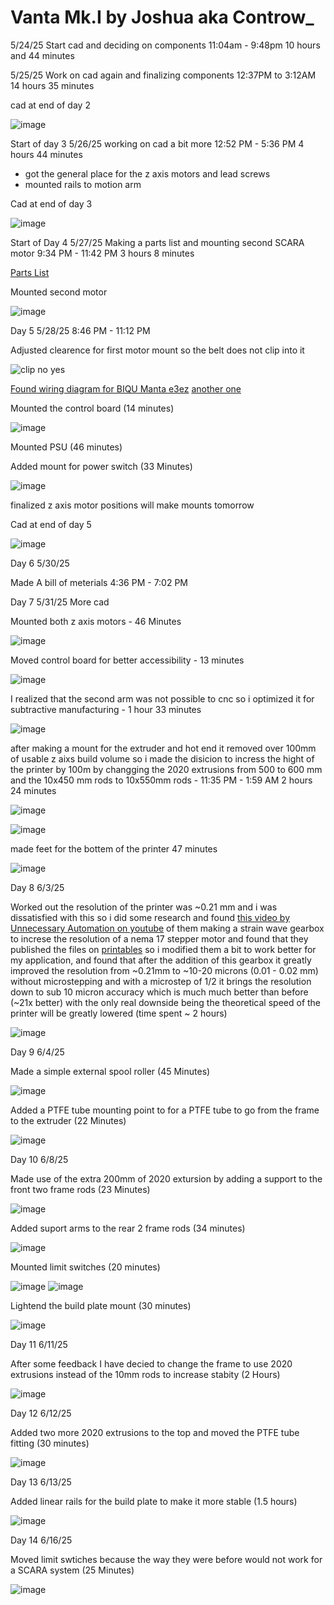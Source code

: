 # Vanta Mk.I by Joshua aka Controw_

5/24/25 Start cad and deciding on components 
 11:04am - 9:48pm 10 hours and 44 minutes 

5/25/25 Work on cad again and finalizing components
 12:37PM to 3:12AM 14 hours 35 minutes 

cad at end of day 2

![image](https://github.com/user-attachments/assets/8e7646f1-fcd5-4da5-959e-c68dcf80a550) 

Start of day 3 5/26/25 working on cad a bit more
 12:52 PM - 5:36 PM 4 hours 44 minutes
- got the general place for the z axis motors and lead screws
- mounted rails to motion arm

Cad at end of day 3 

![image](https://github.com/user-attachments/assets/0ba0139a-3437-4226-acea-aa4e997f04ed)

Start of Day 4 5/27/25 Making a parts list and mounting second SCARA motor
9:34 PM - 11:42 PM 3 hours 8 minutes

[Parts List](https://github.com/K73T-T/Vanta-MK.I/blob/main/Parts%20list.md)

Mounted second motor 

![image](https://github.com/user-attachments/assets/b7da0158-a4f8-48d1-ae84-e2e315986f14)

Day 5 5/28/25 
8:46 PM - 11:12 PM

Adjusted clearence for first motor mount so the belt does not clip into it

![clip no yes](https://github.com/user-attachments/assets/99e0faef-5eaa-4cc0-afc2-3fd0d8358593)

[Found wiring diagram for BIQU Manta e3ez](https://os.ratrig.com/docs/boards/btt/manta-e3ez/) [another one](https://cdn.shopify.com/s/files/1/1619/4791/files/E3EZ_1200x.png?v=1700039972)

Mounted the control board (14 minutes)

![image](https://github.com/user-attachments/assets/b5fe10d3-dd9d-49cd-bb22-27a299731e3c)

Mounted PSU (46 minutes)

Added mount for power switch (33 Minutes)

![image](https://github.com/user-attachments/assets/6b3ca01a-b613-467e-8cec-470e8312a775)

finalized z axis motor positions will make mounts tomorrow
 
Cad at end of day 5

![image](https://github.com/user-attachments/assets/22d49697-b906-4fc7-be20-7f0098709b79)

Day 6 5/30/25 

Made A bill of meterials
4:36 PM - 7:02 PM 

Day 7 5/31/25 More cad

Mounted both z axis motors - 46 Minutes

![image](https://github.com/user-attachments/assets/1a4c9fea-3753-4662-85b0-32e1edee57e4)

Moved control board for better accessibility - 13 minutes

![image](https://github.com/user-attachments/assets/b44285db-c9a5-4855-9c27-bc5dfb4da10d)

I realized that the second arm was not possible to cnc so i optimized it for subtractive manufacturing - 1 hour 33 minutes

![image](https://github.com/user-attachments/assets/1f250a2d-2dec-444e-ae18-60ff970de816)

after making a mount for the extruder and hot end it removed over 100mm of usable z aixs build volume so i made the disicion to incress the hight of the printer by 100m by changging the 2020 extrusions from 500 to 600 mm and the 10x450 mm rods to 10x550mm rods - 11:35 PM - 1:59 AM 2 hours 24 minutes

![image](https://github.com/user-attachments/assets/5264fdcd-dabd-4d8d-9218-680cdc80b4c6)

![image](https://github.com/user-attachments/assets/35c56497-5322-4b0a-b7f7-5de7746e4cb5)

made feet for the bottem of the printer 47 minutes

![image](https://github.com/user-attachments/assets/f8e41873-4fe0-4045-b288-2e3f48937b83)

Day 8 6/3/25 

Worked out the resolution of the printer was ~0.21 mm and i was dissatisfied with this so i did some research and found [this video by Unnecessary Automation on youtube](https://www.youtube.com/watch?v=52_t2FcqHOs) of them making a strain wave gearbox to increse the resolution of a nema 17 stepper motor and found that they published the files on [printables](https://www.printables.com/model/1098371-strain-wave-gearbox/files) so i modified them a bit to work better for my application, and found that after the addition of this gearbox it greatly improved the resolution from ~0.21mm to ~10-20 microns (0.01 - 0.02 mm) without microstepping and with a microstep of 1/2 it brings the resolution down to sub 10 micron accuracy which is much much better than before (~21x better) with the only real downside being the theoretical speed of the printer will be greatly lowered (time spent ~ 2 hours)

![image](https://github.com/user-attachments/assets/7a11c302-c3a0-4ffb-b88d-6d3e6c67e94a)

Day 9 6/4/25 

Made a simple external spool roller (45 Minutes)

![image](https://github.com/user-attachments/assets/02a4a283-034b-4349-822f-0d29168ae329)

Added a PTFE tube mounting point to for a PTFE tube to go from the frame to the extruder (22 Minutes)

![image](https://github.com/user-attachments/assets/bdc7b033-5deb-4bea-b1b5-b15d14c430b5)

Day 10 6/8/25

Made use of the extra 200mm of 2020 extursion by adding a support to the front two frame rods (23 Minutes)

![image](https://github.com/user-attachments/assets/811b9d6f-91d0-4a80-9864-c1734afa2ad8)

Added suport arms to the rear 2 frame rods (34 minutes)

![image](https://github.com/user-attachments/assets/981b5d27-03d6-44b1-80dc-6f5ee2fd174e)

Mounted limit switches (20 minutes)

![image](https://github.com/user-attachments/assets/e0b35399-64e7-49dc-ad3d-0ff047918941)
![image](https://github.com/user-attachments/assets/ee25fc10-637b-4f31-9b67-870790f89a2f)

Lightend the build plate mount (30 minutes)

![image](https://github.com/user-attachments/assets/b75d2d45-9ac2-45da-8614-0f1339ccf9ac)

Day 11 6/11/25

After some feedback I have decied to change the frame to use 2020 extrusions instead of the 10mm rods to increase stabity  (2 Hours)

![image](https://github.com/user-attachments/assets/95a94ac4-728b-4cd0-a277-ec17bbb38e87)

Day 12 6/12/25

Added two more 2020 extrusions to the top and moved the PTFE tube fitting (30 minutes)

![image](https://github.com/user-attachments/assets/fd705aae-5d44-4299-b68e-b0defe60ab57)

Day 13 6/13/25

Added linear rails for the build plate to make it more stable (1.5 hours)

![image](https://github.com/user-attachments/assets/b3114787-e38c-41d9-9dca-63ca480827fb)

Day 14 6/16/25

Moved limit swtiches because the way they were before would not work for a SCARA system (25 Minutes)

![image](https://github.com/user-attachments/assets/95642553-bf55-4235-9a9a-70c76c5141b7)



